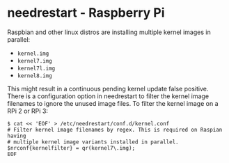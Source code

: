 needrestart - Raspberry Pi
==========================

Raspbian and other linux distros are installing multiple kernel images in
parallel:

- `kernel.img`
- `kernel7.img`
- `kernel7l.img`
- `kernel8.img`

This might result in a continuous pending kernel update false positive. There
is a configuration option in needrestart to filter the kernel image filenames to
ignore the unused image files. To filter the kernel image on a RPi 2 or RPi 3:

```shell
$ cat << 'EOF' > /etc/needrestart/conf.d/kernel.conf
# Filter kernel image filenames by regex. This is required on Raspian having
# multiple kernel image variants installed in parallel.
$nrconf{kernelfilter} = qr(kernel7\.img);
EOF
```
